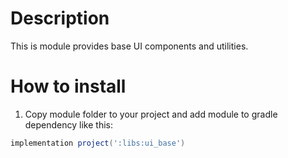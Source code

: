 # Description

This is module provides base UI components and utilities.

# How to install

1. Copy module folder to your project and add module to gradle dependency like this:

```groovy
implementation project(':libs:ui_base')
```
